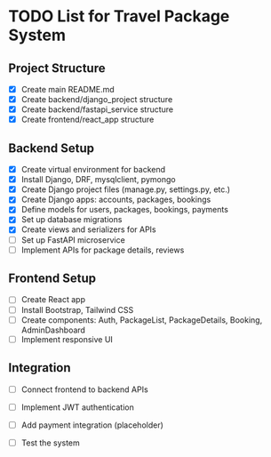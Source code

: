 # TODO List for Travel Package System

## Project Structure
- [x] Create main README.md
- [x] Create backend/django_project structure
- [x] Create backend/fastapi_service structure
- [x] Create frontend/react_app structure

## Backend Setup
- [x] Create virtual environment for backend
- [x] Install Django, DRF, mysqlclient, pymongo
- [x] Create Django project files (manage.py, settings.py, etc.)
- [x] Create Django apps: accounts, packages, bookings
- [x] Define models for users, packages, bookings, payments
- [x] Set up database migrations
- [x] Create views and serializers for APIs
- [ ] Set up FastAPI microservice
- [ ] Implement APIs for package details, reviews

## Frontend Setup
- [ ] Create React app
- [ ] Install Bootstrap, Tailwind CSS
- [ ] Create components: Auth, PackageList, PackageDetails, Booking, AdminDashboard
- [ ] Implement responsive UI

## Integration
- [ ] Connect frontend to backend APIs
- [ ] Implement JWT authentication
- [ ] Add payment integration (placeholder)
- [ ] Test the system




